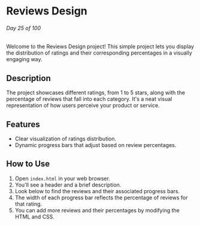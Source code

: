 # Reviews Design

###### Day 25 of 100

Welcome to the Reviews Design project! This simple project lets you display the distribution of ratings and their corresponding percentages in a visually engaging way.

## Description

The project showcases different ratings, from 1 to 5 stars, along with the percentage of reviews that fall into each category. It's a neat visual representation of how users perceive your product or service.

## Features

- Clear visualization of ratings distribution.
- Dynamic progress bars that adjust based on review percentages.

## How to Use

1. Open `index.html` in your web browser.
2. You'll see a header and a brief description.
3. Look below to find the reviews and their associated progress bars.
4. The width of each progress bar reflects the percentage of reviews for that rating.
5. You can add more reviews and their percentages by modifying the HTML and CSS.
